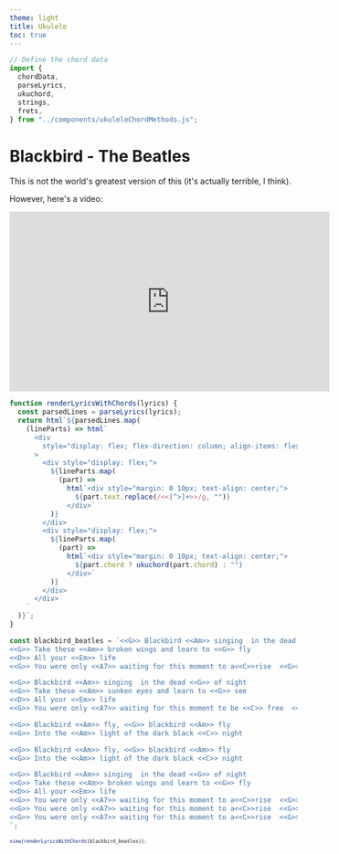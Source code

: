 ```yaml
---
theme: light
title: Ukulele
toc: true
---
```


```js
// Define the chord data
import {
  chordData,
  parseLyrics,
  ukuchord,
  strings,
  frets,
} from "../components/ukuleleChordMethods.js";
```

# Blackbird - The Beatles

This is not the world's greatest version of this (it's actually terrible, I think).

However, here's a video:

<iframe width="560" height="315" src="https://www.youtube-nocookie.com/embed/EiFM2XKO9rk?si=Qq6YSTJ5C14xbd-I" title="YouTube video player" frameborder="0" allow="accelerometer; autoplay; clipboard-write; encrypted-media; gyroscope; picture-in-picture; web-share" referrerpolicy="strict-origin-when-cross-origin" allowfullscreen></iframe>

```js
function renderLyricsWithChords(lyrics) {
  const parsedLines = parseLyrics(lyrics);
  return html`${parsedLines.map(
    (lineParts) => html`
      <div
        style="display: flex; flex-direction: column; align-items: flex-start;"
      >
        <div style="display: flex;">
          ${lineParts.map(
            (part) =>
              html`<div style="margin: 0 10px; text-align: center;">
                ${part.text.replace(/<<[^>]+>>/g, "")}
              </div>`
          )}
        </div>
        <div style="display: flex;">
          ${lineParts.map(
            (part) =>
              html`<div style="margin: 0 10px; text-align: center;">
                ${part.chord ? ukuchord(part.chord) : ""}
              </div>`
          )}
        </div>
      </div>
    `
  )}`;
}
```

```js
const blackbird_beatles = `<<G>> Blackbird <<Am>> singing  in the dead <<G>> of night
<<G>> Take these <<Am>> broken wings and learn to <<G>> fly
<<D>> All your <<Em>> life
<<G>> You were only <<A7>> waiting for this moment to a<<C>>rise  <<G>>

<<G>> Blackbird <<Am>> singing  in the dead <<G>> of night
<<G>> Take these <<Am>> sunken eyes and learn to <<G>> see
<<D>> All your <<Em>> life
<<G>> You were only <<A7>> waiting for this moment to be <<C>> free  <<G>>

<<G>> Blackbird <<Am>> fly, <<G>> blackbird <<Am>> fly
<<G>> Into the <<Am>> light of the dark black <<C>> night

<<G>> Blackbird <<Am>> fly, <<G>> blackbird <<Am>> fly
<<G>> Into the <<Am>> light of the dark black <<C>> night

<<G>> Blackbird <<Am>> singing  in the dead <<G>> of night
<<G>> Take these <<Am>> broken wings and learn to <<G>> fly
<<D>> All your <<Em>> life
<<G>> You were only <<A7>> waiting for this moment to a<<C>>rise  <<G>>
<<G>> You were only <<A7>> waiting for this moment to a<<C>>rise  <<G>>
<<G>> You were only <<A7>> waiting for this moment to a<<C>>rise  <<G>>
`;
```

<style>
    .shrink-wrapper {
        transform: scale(0.7); /* Adjust the scale value to shrink */
        transform-origin: top left; /* Keep the content aligned */
    }
</style>

<div class="shrink-wrapper">

```js
view(renderLyricsWithChords(blackbird_beatles));
```

</div>

